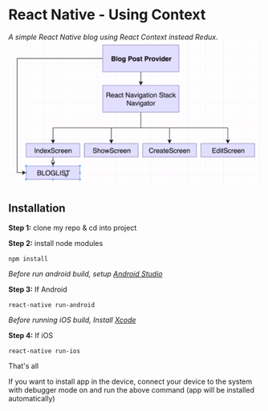 # React Native - Using Context

*A simple React Native blog using React Context instead Redux.*
![App Structure Diagram](https://github.com/marciomarquessouza/react-native-context-example/blob/master/assets/diagram.png)


## Installation

**Step 1:** clone my repo & cd into project

**Step 2:** install node modules

```
npm install
```

*Before run android build, setup [Android Studio](https://facebook.github.io/react-native/docs/android-setup.html)*

**Step 3:** If Android

```
react-native run-android
```

*Before running iOS build, Install [Xcode](https://developer.apple.com/xcode/download/)*

**Step 4:** If iOS

```
react-native run-ios
```

That's all

If you want to install app in the device, connect your device to the system with debugger mode on and run the above command (app will be installed automatically)
